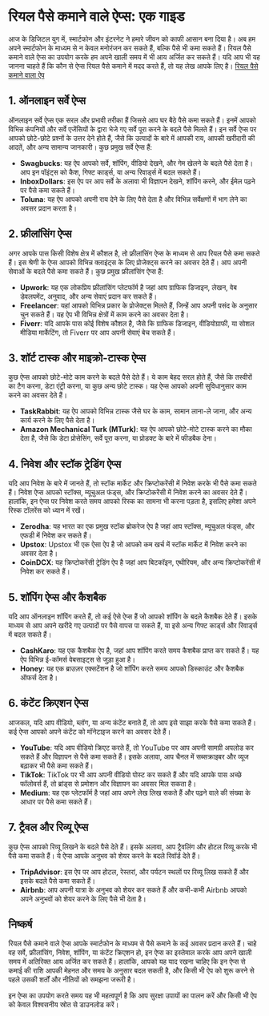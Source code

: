 # रियल पैसे कमाने वाले ऐप्स: एक गाइड

आज के डिजिटल युग में, स्मार्टफोन और इंटरनेट ने हमारे जीवन को काफी आसान बना दिया है। अब हम अपने स्मार्टफोन के माध्यम से न केवल मनोरंजन कर सकते हैं, बल्कि पैसे भी कमा सकते हैं। रियल पैसे कमाने वाले ऐप्स का उपयोग करके हम अपने खाली समय में भी आय अर्जित कर सकते हैं। यदि आप भी यह जानना चाहते हैं कि कौन से ऐप्स रियल पैसे कमाने में मदद करते हैं, तो यह लेख आपके लिए है। [रियल पैसे कमाने वाला ऐप](https://alamblogger.in/real-paise-kamane-wala-app/)

## 1. ऑनलाइन सर्वे ऐप्स

ऑनलाइन सर्वे ऐप्स एक सरल और प्रभावी तरीका हैं जिससे आप घर बैठे पैसे कमा सकते हैं। इनमें आपको विभिन्न कंपनियों और सर्वे एजेंसियों के द्वारा भेजे गए सर्वे पूरा करने के बदले पैसे मिलते हैं। इन सर्वे ऐप्स पर आपको छोटे-छोटे प्रश्नों के उत्तर देने होते हैं, जैसे कि उत्पादों के बारे में आपकी राय, आपकी खरीदारी की आदतें, और अन्य सामान्य जानकारी। कुछ प्रमुख सर्वे ऐप्स हैं:

- **Swagbucks**: यह ऐप आपको सर्वे, शॉपिंग, वीडियो देखने, और गेम खेलने के बदले पैसे देता है। आप इन पॉइंट्स को कैश, गिफ्ट कार्ड्स, या अन्य रिवार्ड्स में बदल सकते हैं।
- **InboxDollars**: इस ऐप पर आप सर्वे के अलावा भी विज्ञापन देखने, शॉपिंग करने, और ईमेल पढ़ने पर पैसे कमा सकते हैं।
- **Toluna**: यह ऐप आपको अपनी राय देने के लिए पैसे देता है और विभिन्न सर्वेक्षणों में भाग लेने का अवसर प्रदान करता है।

## 2. फ्रीलांसिंग ऐप्स

अगर आपके पास किसी विशेष क्षेत्र में कौशल है, तो फ्रीलांसिंग ऐप्स के माध्यम से आप रियल पैसे कमा सकते हैं। इस श्रेणी के ऐप्स आपको विभिन्न क्लाइंट्स के लिए प्रोजेक्ट्स करने का अवसर देते हैं। आप अपनी सेवाओं के बदले पैसे कमा सकते हैं। कुछ प्रमुख फ्रीलांसिंग ऐप्स हैं:

- **Upwork**: यह एक लोकप्रिय फ्रीलांसिंग प्लेटफॉर्म है जहां आप ग्राफिक डिजाइन, लेखन, वेब डेवलपमेंट, अनुवाद, और अन्य सेवाएं प्रदान कर सकते हैं।
- **Freelancer**: यहां आपको विभिन्न प्रकार के प्रोजेक्ट्स मिलते हैं, जिन्हें आप अपनी पसंद के अनुसार चुन सकते हैं। यह ऐप भी विभिन्न क्षेत्रों में काम करने का अवसर देता है।
- **Fiverr**: यदि आपके पास कोई विशेष कौशल है, जैसे कि ग्राफिक डिजाइन, वीडियोग्राफी, या सोशल मीडिया मार्केटिंग, तो Fiverr पर आप अपनी सेवाएं बेच सकते हैं।

## 3. शॉर्ट टास्क और माइक्रो-टास्क ऐप्स

कुछ ऐप्स आपको छोटे-मोटे काम करने के बदले पैसे देते हैं। ये काम बेहद सरल होते हैं, जैसे कि तस्वीरों का टैग करना, डेटा एंट्री करना, या कुछ अन्य छोटे टास्क। यह ऐप्स आपको अपनी सुविधानुसार काम करने का अवसर देते हैं।

- **TaskRabbit**: यह ऐप आपको विभिन्न टास्क जैसे घर के काम, सामान लाना-ले जाना, और अन्य कार्य करने के लिए पैसे देता है।
- **Amazon Mechanical Turk (MTurk)**: यह ऐप आपको छोटे-मोटे टास्क करने का मौका देता है, जैसे कि डेटा प्रोसेसिंग, सर्वे पूरा करना, या प्रोडक्ट के बारे में फीडबैक देना।

## 4. निवेश और स्टॉक ट्रेडिंग ऐप्स

यदि आप निवेश के बारे में जानते हैं, तो स्टॉक मार्केट और क्रिप्टोकरेंसी में निवेश करके भी पैसे कमा सकते हैं। निवेश ऐप्स आपको स्टॉक्स, म्यूचुअल फंड्स, और क्रिप्टोकरेंसी में निवेश करने का अवसर देते हैं। हालांकि, इन ऐप्स पर निवेश करते समय आपको रिस्क का सामना भी करना पड़ता है, इसलिए हमेशा अपने रिस्क टॉलरेंस को ध्यान में रखें।

- **Zerodha**: यह भारत का एक प्रमुख स्टॉक ब्रोकरेज ऐप है जहां आप स्टॉक्स, म्यूचुअल फंड्स, और एफडी में निवेश कर सकते हैं।
- **Upstox**: Upstox भी एक ऐसा ऐप है जो आपको कम खर्च में स्टॉक मार्केट में निवेश करने का अवसर देता है।
- **CoinDCX**: यह क्रिप्टोकरेंसी ट्रेडिंग ऐप है जहां आप बिटकॉइन, एथीरियम, और अन्य क्रिप्टोकरेंसी में निवेश कर सकते हैं।

## 5. शॉपिंग ऐप्स और कैशबैक

यदि आप ऑनलाइन शॉपिंग करते हैं, तो कई ऐसे ऐप्स हैं जो आपको शॉपिंग के बदले कैशबैक देते हैं। इसके माध्यम से आप अपने खरीदे गए उत्पादों पर पैसे वापस पा सकते हैं, या इसे अन्य गिफ्ट कार्ड्स और रिवार्ड्स में बदल सकते हैं।

- **CashKaro**: यह एक कैशबैक ऐप है, जहां आप शॉपिंग करते समय कैशबैक प्राप्त कर सकते हैं। यह ऐप विभिन्न ई-कॉमर्स वेबसाइट्स से जुड़ा हुआ है।
- **Honey**: यह एक ब्राउज़र एक्सटेंशन है जो शॉपिंग करते समय आपको डिस्काउंट और कैशबैक ऑफर्स देता है।

## 6. कंटेंट क्रिएशन ऐप्स

आजकल, यदि आप वीडियो, ब्लॉग, या अन्य कंटेंट बनाते हैं, तो आप इसे साझा करके पैसे कमा सकते हैं। कई ऐप्स आपको अपने कंटेंट को मॉनेटाइज करने का अवसर देते हैं।

- **YouTube**: यदि आप वीडियो क्रिएट करते हैं, तो YouTube पर आप अपनी सामग्री अपलोड कर सकते हैं और विज्ञापन से पैसे कमा सकते हैं। इसके अलावा, आप चैनल में सब्सक्राइबर और व्यूज बढ़ाकर भी पैसे कमा सकते हैं।
- **TikTok**: TikTok पर भी आप अपनी वीडियो पोस्ट कर सकते हैं और यदि आपके पास अच्छे फॉलोवर्स हैं, तो ब्रांड्स से प्रमोशन और विज्ञापन का अवसर मिल सकता है।
- **Medium**: यह एक प्लेटफॉर्म है जहां आप अपने लेख लिख सकते हैं और पढ़ने वाले की संख्या के आधार पर पैसे कमा सकते हैं।

## 7. ट्रैवल और रिव्यू ऐप्स

कुछ ऐप्स आपको रिव्यू लिखने के बदले पैसे देते हैं। इसके अलावा, आप ट्रैवलिंग और होटल रिव्यू करके भी पैसे कमा सकते हैं। ये ऐप्स आपके अनुभव को शेयर करने के बदले रिवॉर्ड देते हैं।

- **TripAdvisor**: इस ऐप पर आप होटल, रेस्तरां, और पर्यटन स्थलों पर रिव्यू लिख सकते हैं और इसके बदले पैसे कमा सकते हैं।
- **Airbnb**: आप अपनी यात्रा के अनुभव को शेयर कर सकते हैं और कभी-कभी Airbnb आपको अपने अनुभवों को शेयर करने के लिए पैसे भी देता है।

## निष्कर्ष

रियल पैसे कमाने वाले ऐप्स आपके स्मार्टफोन के माध्यम से पैसे कमाने के कई अवसर प्रदान करते हैं। चाहे वह सर्वे, फ्रीलांसिंग, निवेश, शॉपिंग, या कंटेंट क्रिएशन हो, इन ऐप्स का इस्तेमाल करके आप अपने खाली समय में अतिरिक्त आय अर्जित कर सकते हैं। हालांकि, आपको यह याद रखना चाहिए कि इन ऐप्स से कमाई की राशि आपकी मेहनत और समय के अनुसार बदल सकती है, और किसी भी ऐप को शुरू करने से पहले उसकी शर्तों और नीतियों को समझना जरूरी है।

इन ऐप्स का उपयोग करते समय यह भी महत्वपूर्ण है कि आप सुरक्षा उपायों का पालन करें और किसी भी ऐप को केवल विश्वसनीय स्रोत से डाउनलोड करें।
